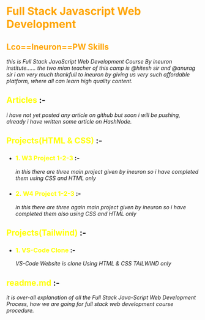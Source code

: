  # <span style="color: orange;">**Full Stack Javascript Web Development**</span>

 ## <span style="color: orange;">**Lco==Ineuron==PW Skills**</span>

_this is Full Stack JavaScript Web Development Course By ineuron institute...... the two mian teacher of this camp is @hitesh sir and @anurag sir 
i am very much thankfull to ineuron by giving us very such affordable platform, where all can learn high quality content._

## <span style="color:yellow">**Articles**</span> :- 
_i have not yet posted any article on github but soon i will be pushing, already i have written some article on HashNode._

## <span style="color:yellow">**Projects(HTML & CSS)**</span> :- 
- ### <span style="color:yellow">**1. W3 Project 1-2-3**</span> :-
  _in this there are three main project given by ineuron so i have completed them using CSS and HTML only_

- ### <span style="color:yellow">**2. W4 Project 1-2-3**</span> :-
  _in this there are three again main project given by ineuron so i have completed them also using CSS and HTML only_
  
## <span style="color:yellow">**Projects(Tailwind)**</span> :-
- ### <span style="color:yellow">**1. VS-Code Clone**</span> :-
  _VS-Code Website is clone Using HTML & CSS TAILWIND only_

## <span style="color:yellow">**readme.md**</span> :-
_it is over-all explanation of all the Full Stack Java-Script Web Development Process, how we are going for full stack web development course procedure._
